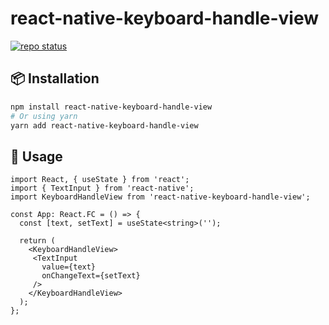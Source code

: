 # react-native-keyboard-handle-view
[![repo status](https://img.shields.io/badge/repo%20status-Concept-010101?style=for-the-badge)](https://www.repostatus.org/)

## 📦 Installation

```bash
npm install react-native-keyboard-handle-view
# Or using yarn
yarn add react-native-keyboard-handle-view
```

## 🥑 Usage

```tsx
import React, { useState } from 'react';
import { TextInput } from 'react-native';
import KeyboardHandleView from 'react-native-keyboard-handle-view';

const App: React.FC = () => {
  const [text, setText] = useState<string>('');

  return (
    <KeyboardHandleView>
     <TextInput
       value={text}
       onChangeText={setText}
     />
    </KeyboardHandleView>
  );
};
```
